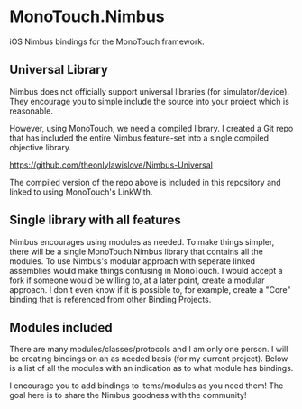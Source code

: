 MonoTouch.Nimbus
================

iOS Nimbus bindings for the MonoTouch framework.

## Universal Library

Nimbus does not officially support universal libraries (for simulator/device). 
They encourage you to simple include the source into your project which is reasonable.


However, using MonoTouch, we need a compiled library. I created a Git repo that has included the entire Nimbus feature-set into a single compiled objective library.

https://github.com/theonlylawislove/Nimbus-Universal

The compiled version of the repo above is included in this repository and linked to using MonoTouch's LinkWith.

## Single library with all features

Nimbus encourages using modules as needed. To make things simpler, there will be a single MonoTouch.Nimbus library that contains all the modules. To use Nimbus's modular approach with seperate linked assemblies would make things confusing in MonoTouch. I would accept a fork if someone would be willing to, at a later point, create a modular approach. I don't even know if it is possible to, for example, create a "Core" binding that is referenced from other Binding Projects.

## Modules included

There are many modules/classes/protocols and I am only one person. I will be creating bindings on an as needed basis (for my current project). Below is a list of all the modules with an indication as to what module has bindings. 

I encourage you to add bindings to items/modules as you need them! The goal here is to share the Nimbus goodness with the community!
